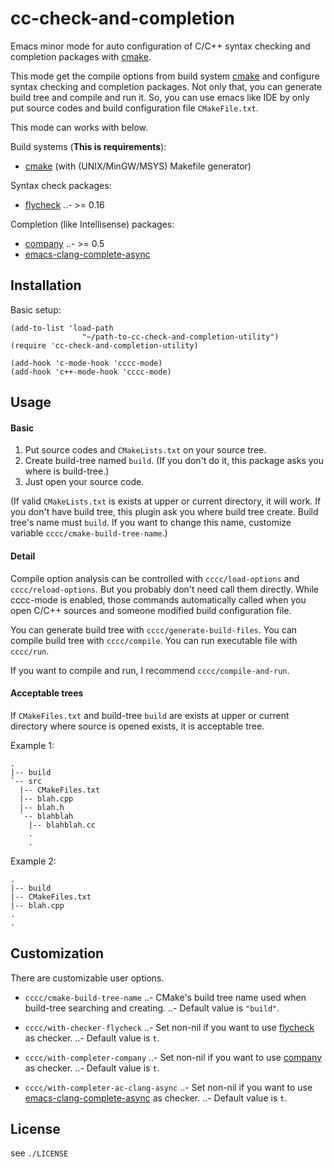 cc-check-and-completion
========================

Emacs minor mode for auto configuration of C/C++ syntax checking and completion packages with [cmake][].

This mode get the compile options from build system [cmake][] and
configure syntax checking and completion packages. Not only that, you can
generate build tree and compile and run it. So, you can use emacs like IDE
by only put source codes and build configuration file `CMakeFile.txt`.

This mode can works with below.

Build systems (**This is requirements**):

  - [cmake][] (with (UNIX/MinGW/MSYS) Makefile generator)

Syntax check packages:

  - [flycheck][]
  ..- >= 0.16

Completion (like Intellisense) packages:

  - [company][]
  ..- >= 0.5
  - [emacs-clang-complete-async][]

Installation
------------

Basic setup:

```
(add-to-list 'load-path
                "~/path-to-cc-check-and-completion-utility")
(require 'cc-check-and-completion-utility)

(add-hook 'c-mode-hook 'cccc-mode)
(add-hook 'c++-mode-hook 'cccc-mode)
```

Usage
-----

#### Basic

1. Put source codes and `CMakeLists.txt` on your source tree.
2. Create build-tree named `build`. (If you don't do it, this package asks you where is build-tree.)
3. Just open your source code.

(If valid `CMakeLists.txt` is exists at upper or current directory, it will work.
If you don't have build tree, this plugin ask you where build tree create. Build tree's name
must `build`. If you want to change this name, customize variable `cccc/cmake-build-tree-name`.)

#### Detail

Compile option analysis can be controlled with `cccc/load-options` and
`cccc/reload-options`. But you probably don't need call them directly. While cccc-mode
is enabled, those commands automatically called when you open C/C++ sources and
someone modified build configuration file.

You can generate build tree with `cccc/generate-build-files`.
You can compile build tree with `cccc/compile`.
You can run executable file with `cccc/run`.

If you want to compile and run, I recommend `cccc/compile-and-run`.

#### Acceptable trees

If `CMakeFiles.txt` and build-tree `build` are exists at upper or current directory where source is opened exists,
it is acceptable tree.

Example 1:

```
.
|-- build
`-- src
  |-- CMakeFiles.txt
  |-- blah.cpp
  |-- blah.h
  `-- blahblah
    |-- blahblah.cc
    .
    .
```

Example 2:

```
.
|-- build
|-- CMakeFiles.txt
|-- blah.cpp
.
.
```


Customization
-------------

There are customizable user options.

- `cccc/cmake-build-tree-name`
..- CMake's build tree name used when build-tree searching and creating.
..- Default value is `"build"`.

- `cccc/with-checker-flycheck`
..- Set non-nil if you want to use [flycheck][] as checker.
..- Default value is `t`.

- `cccc/with-completer-company`
..- Set non-nil if you want to use [company][] as checker.
..- Default value is `t`.

- `cccc/with-completer-ac-clang-async`
..- Set non-nil if you want to use [emacs-clang-complete-async][] as checker.
..- Default value is `t`.

License
-------

see `./LICENSE`


[flycheck]: https://github.com/flycheck/flycheck
[company]: http://company-mode.github.io/
[cmake]: http://www.cmake.org/
[clang]: http://clang.llvm.org/
[emacs-clang-complete-async]: https://github.com/Golevka/emacs-clang-complete-async
